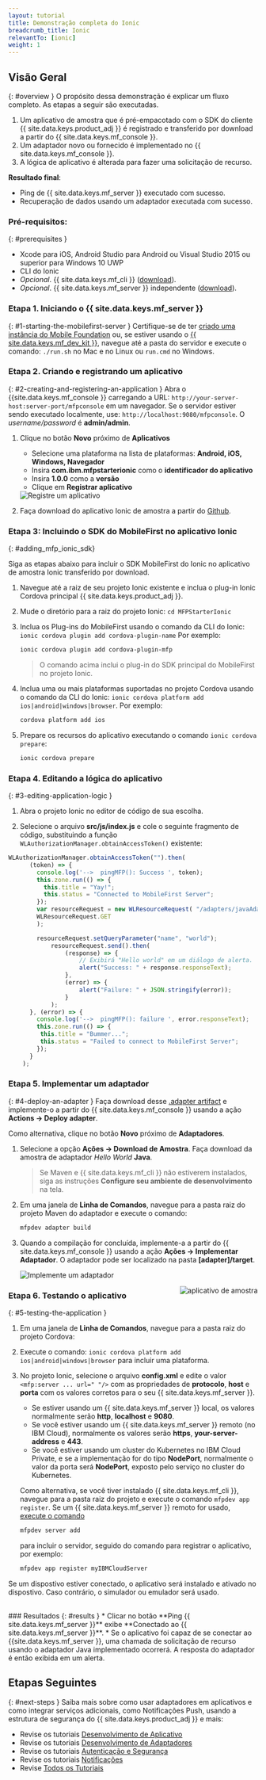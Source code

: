 ```yaml
---
layout: tutorial
title: Demonstração completa do Ionic
breadcrumb_title: Ionic
relevantTo: [ionic]
weight: 1
---
```

<!-- NLS_CHARSET=UTF-8 -->
## Visão Geral
{: #overview }
O propósito dessa demonstração é explicar um fluxo completo. As etapas a seguir são executadas.

1. Um aplicativo de amostra que é pré-empacotado com o SDK do cliente {{ site.data.keys.product_adj }} é registrado e transferido
por download a partir do {{ site.data.keys.mf_console }}.
2. Um adaptador novo ou fornecido é implementado no {{ site.data.keys.mf_console }}.  
3. A lógica de aplicativo é alterada para fazer uma solicitação de recurso.

**Resultado final**:

* Ping de {{ site.data.keys.mf_server }} executado com sucesso.
* Recuperação de dados usando um adaptador executada com sucesso.

### Pré-requisitos:
{: #prerequisites }
* Xcode para iOS, Android Studio para Android ou Visual Studio 2015 ou superior para Windows 10 UWP
* CLI do Ionic
* *Opcional*. {{ site.data.keys.mf_cli }} ([download]({{site.baseurl}}/downloads)).
* *Opcional*. {{ site.data.keys.mf_server }} independente ([download]({{site.baseurl}}/downloads)).

### Etapa 1. Iniciando o {{ site.data.keys.mf_server }}
{: #1-starting-the-mobilefirst-server }
Certifique-se de ter [criado uma instância do Mobile Foundation](../../ibmcloud/using-mobile-foundation) ou, se estiver usando o [{{ site.data.keys.mf_dev_kit }}](../../installation-configuration/development/mobilefirst), navegue até a pasta do servidor e execute o comando: `./run.sh` no Mac e no Linux ou `run.cmd` no Windows.

### Etapa 2. Criando e registrando um aplicativo
{: #2-creating-and-registering-an-application }
Abra o {{site.data.keys.mf_console }} carregando a URL: `http://your-server-host:server-port/mfpconsole` em um navegador. Se o servidor estiver sendo executado localmente, use: `http://localhost:9080/mfpconsole`. O *username/password* é **admin/admin**.

1. Clique no botão **Novo** próximo de **Aplicativos**
    * Selecione uma plataforma na lista de plataformas: **Android, iOS, Windows, Navegador**
    * Insira **com.ibm.mfpstarterionic** como o **identificador do aplicativo**
    * Insira **1.0.0** como a **versão**
    * Clique em **Registrar aplicativo**

    <img class="gifplayer" alt="Registre um aplicativo" src="register-an-application-ionic.png"/>

2. Faça download do aplicativo Ionic de amostra a partir do [Github](https://github.ibm.com/MFPSamples/MFPStarterIonic).

### Etapa 3: Incluindo o SDK do MobileFirst no aplicativo Ionic
{: #adding_mfp_ionic_sdk}

Siga as etapas abaixo para incluir o SDK MobileFirst do Ionic no aplicativo de amostra Ionic transferido por download.

1. Navegue até a raiz de seu projeto Ionic existente e inclua o plug-in Ionic Cordova principal {{ site.data.keys.product_adj }}.

2. Mude o diretório para a raiz do projeto Ionic: `cd MFPStarterIonic`

3. Inclua os Plug-ins do MobileFirst usando o comando da CLI do Ionic: `ionic cordova plugin add cordova-plugin-name`
Por exemplo:

   ```bash
   ionic cordova plugin add cordova-plugin-mfp
   ```

   > O comando acima inclui o plug-in do SDK principal do MobileFirst no projeto Ionic.

4. Inclua uma ou mais plataformas suportadas no projeto Cordova usando o comando da CLI do Ionic: `ionic cordova platform add ios|android|windows|browser`. Por
exemplo:

   ```bash
   cordova platform add ios
   ```

5. Prepare os recursos do aplicativo executando o comando ` ionic cordova prepare `:

   ```bash
   ionic cordova prepare
   ```

### Etapa 4. Editando a lógica do aplicativo
{: #3-editing-application-logic }
1. Abra o projeto Ionic no editor de código de sua escolha.

2. Selecione o arquivo **src/js/index.js** e cole o seguinte fragmento de código, substituindo a função `WLAuthorizationManager.obtainAccessToken()` existente:

```javascript
WLAuthorizationManager.obtainAccessToken("").then(
      (token) => {
        console.log('-->  pingMFP(): Success ', token);
        this.zone.run(() => {
          this.title = "Yay!";
          this.status = "Connected to MobileFirst Server";
        });
        var resourceRequest = new WLResourceRequest( "/adapters/javaAdapter/resource/greet/",
        WLResourceRequest.GET
        );

        resourceRequest.setQueryParameter("name", "world");
            resourceRequest.send().then(
                (response) => {
                    // Exibirá "Hello world" em um diálogo de alerta.
                    alert("Success: " + response.responseText);
                },
                (error) => {
                    alert("Failure: " + JSON.stringify(error));
                }
            );
      }, (error) => {
        console.log('-->  pingMFP(): failure ', error.responseText);
        this.zone.run(() => {
         this.title = "Bummer...";
         this.status = "Failed to connect to MobileFirst Server";
        });
      }
    );
```

### Etapa 5. Implementar um adaptador
{: #4-deploy-an-adapter }
Faça download desse [.adapter artifact](../javaAdapter.adapter) e implemente-o a partir do {{ site.data.keys.mf_console }} usando a ação **Actions  → Deploy adapter**.

Como alternativa, clique no botão **Novo** próximo de **Adaptadores**.  

1. Selecione a opção **Ações → Download de Amostra**. Faça download da amostra de adaptador *Hello World* **Java**.

    > Se Maven e {{ site.data.keys.mf_cli }} não estiverem instalados, siga as instruções **Configure seu ambiente de desenvolvimento** na tela.

2. Em uma janela de **Linha de Comandos**, navegue para a pasta raiz do projeto Maven do adaptador e execute o comando:

    ```bash
    mfpdev adapter build
    ```

3. Quando a compilação for concluída, implemente-a a partir do {{ site.data.keys.mf_console }} usando a ação **Ações → Implementar Adaptador**. O adaptador pode ser localizado na pasta **[adapter]/target**.

    <img class="gifplayer" alt="Implemente um adaptador" src="create-an-adapter.png"/>   


<img src="ionicQuickStart.png" alt="aplicativo de amostra" style="float:right"/>

### Etapa 6. Testando o aplicativo
{: #5-testing-the-application }
1. Em uma janela de **Linha de Comandos**, navegue para a pasta raiz do projeto Cordova:
2. Execute o comando: `ionic cordova platform add ios|android|windows|browser` para incluir uma plataforma.
3. No projeto Ionic, selecione o arquivo **config.xml** e edite o valor `<mfp:server ... url=" "/>` com as propriedades de **protocolo**, **host** e **porta** com os valores corretos para o seu {{ site.data.keys.mf_server }}.
    * Se estiver usando um {{ site.data.keys.mf_server }} local, os valores normalmente serão **http**, **localhost** e **9080**.
    * Se você estiver usando um {{ site.data.keys.mf_server }} remoto (no IBM Cloud), normalmente os valores serão **https**, **your-server-address** e **443**.
    * Se você estiver usando um cluster do Kubernetes no IBM Cloud Private, e se a implementação for do tipo **NodePort**, normalmente o valor da porta será **NodePort**, exposto pelo serviço no cluster do Kubernetes.

    Como alternativa, se você tiver instalado {{ site.data.keys.mf_cli }}, navegue para a pasta raiz do projeto e execute o comando
`mfpdev app register`. Se um {{ site.data.keys.mf_server }} remoto for usado, [execute o comando](../../application-development/using-mobilefirst-cli-to-manage-mobilefirst-artifacts/#add-a-new-server-instance)
    ```bash
    mfpdev server add
    ```
     para incluir o servidor, seguido do comando para registrar o aplicativo, por exemplo:
    ```bash
    mfpdev app register myIBMCloudServer
    ```

Se um dispostivo estiver conectado, o aplicativo será instalado e ativado no dispostivo.
Caso contrário, o simulador ou emulador será usado.

<br clear="all"/>
### Resultados
{: #results }
* Clicar no botão **Ping {{ site.data.keys.mf_server }}** exibe **Conectado ao {{ site.data.keys.mf_server }}**.
* Se o aplicativo foi capaz de se conectar ao {{site.data.keys.mf_server }}, uma chamada de solicitação de recurso usando o adaptador Java implementado ocorrerá. A resposta do adaptador é então exibida em um alerta.

## Etapas Seguintes
{: #next-steps }
Saiba mais sobre como usar adaptadores em aplicativos e como integrar serviços adicionais, como Notificações Push, usando a estrutura de segurança do {{ site.data.keys.product_adj }} e mais:

- Revise os tutoriais [Desenvolvimento de Aplicativo](../../application-development/)
- Revise os tutoriais [Desenvolvimento de Adaptadores](../../adapters/)
- Revise os tutoriais [Autenticação e Segurança](../../authentication-and-security/)
- Revise os tutoriais [Notificações](../../notifications/)
- Revise [Todos os Tutoriais](../../all-tutorials)
